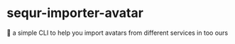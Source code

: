 # sequr-importer-avatar
👤 a simple CLI to help you import avatars from different services in too ours

